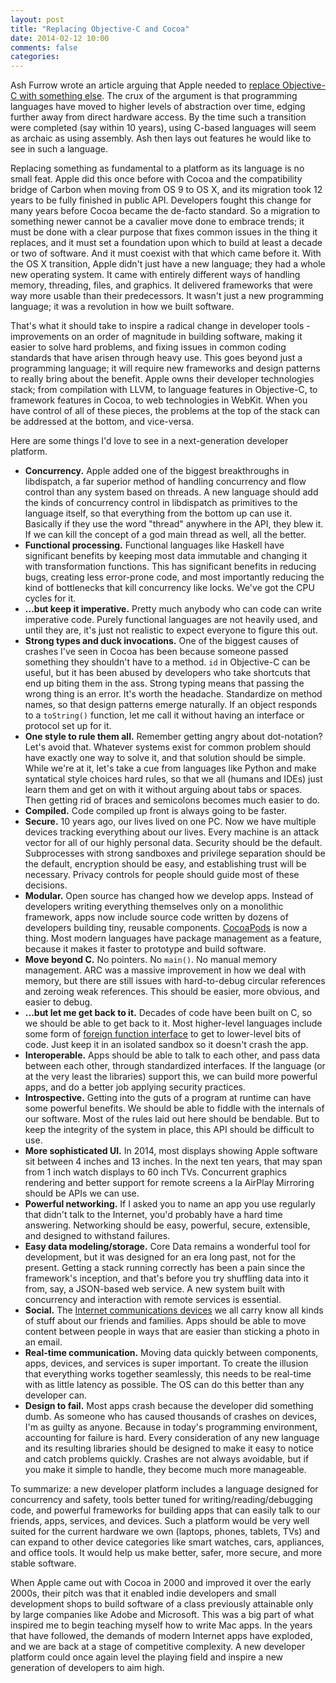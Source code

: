 ```yaml
---
layout: post
title: "Replacing Objective-C and Cocoa"
date: 2014-02-12 10:00
comments: false
categories: 
---
```


Ash Furrow wrote an article arguing that Apple needed to [replace Objective-C with something else](http://ashfurrow.com/blog/we-need-to-replace-objective-c). The crux of the argument is that programming languages have moved to higher levels of abstraction over time, edging further away from direct hardware access. By the time such a transition were completed (say within 10 years), using C-based languages will seem as archaic as using assembly. Ash then lays out features he would like to see in such a language.

Replacing something as fundamental to a platform as its language is no small feat. Apple did this once before with Cocoa and the compatibility bridge of Carbon when moving from OS 9 to OS X, and its migration took 12 years to be fully finished in public API. Developers fought this change for many years before Cocoa became the de-facto standard. So a migration to something newer cannot be a cavalier move done to embrace trends; it must be done with a clear purpose that fixes common issues in the thing it replaces, and it must set a foundation upon which to build at least a decade or two of software. And it must coexist with that which came before it. With the OS X transition, Apple didn't just have a new language; they had a whole new operating system. It came with entirely different ways of handling memory, threading, files, and graphics. It delivered frameworks that were way more usable than their predecessors. It wasn't just a new programming language; it was a revolution in how we built software.

That's what it should take to inspire a radical change in developer tools - improvements on an order of magnitude in building software, making it easier to solve hard problems, and fixing issues in common coding standards that have arisen through heavy use. This goes beyond just a programming language; it will require new frameworks and design patterns to really bring about the benefit. Apple owns their developer technologies stack; from compilation with LLVM, to language features in Objective-C, to framework features in Cocoa, to web technologies in WebKit. When you have control of all of these pieces, the problems at the top of the stack can be addressed at the bottom, and vice-versa.

Here are some things I'd love to see in a next-generation developer platform.

- **Concurrency.** Apple added one of the biggest breakthroughs in libdispatch, a far superior method of handling concurrency and flow control than any system based on threads. A new language should add the kinds of concurrency control in libdispatch as primitives to the language itself, so that everything from the bottom up can use it. Basically if they use the word "thread" anywhere in the API, they blew it. If we can kill the concept of a god main thread as well, all the better.
- **Functional processing.** Functional languages like Haskell have significant benefits by keeping most data immutable and changing it with transformation functions. This has significant benefits in reducing bugs, creating less error-prone code, and most importantly reducing the kind of bottlenecks that kill concurrency like locks. We've got the CPU cycles for it.
- **...but keep it imperative.** Pretty much anybody who can code can write imperative code. Purely functional languages are not heavily used, and until they are, it's just not realistic to expect everyone to figure this out.
- **Strong types and duck invocations.** One of the biggest causes of crashes I've seen in Cocoa has been because someone passed something they shouldn't have to a method. `id` in Objective-C can be useful, but it has been abused by developers who take shortcuts that end up biting them in the ass. Strong typing means that passing the wrong thing is an error. It's worth the headache. Standardize on method names, so that design patterns emerge naturally. If an object responds to a `toString()` function, let me call it without having an interface or protocol set up for it.
- **One style to rule them all.** Remember getting angry about dot-notation? Let's avoid that. Whatever systems exist for common problem should have exactly one way to solve it, and that solution should be simple. While we're at it, let's take a cue from languages like Python and make syntatical style choices hard rules, so that we all (humans and IDEs) just learn them and get on with it without arguing about tabs or spaces. Then getting rid of braces and semicolons becomes much easier to do.
- **Compiled.** Code compiled up front is always going to be faster.
- **Secure.** 10 years ago, our lives lived on one PC. Now we have multiple devices tracking everything about our lives. Every machine is an attack vector for all of our highly personal data. Security should be the default. Subprocesses with strong sandboxes and privilege separation should be the default, encryption should be easy, and establishing trust will be necessary. Privacy controls for people should guide most of these decisions.
- **Modular.** Open source has changed how we develop apps. Instead of developers writing everything themselves only on a monolithic framework, apps now include source code written by dozens of developers building tiny, reusable components. [CocoaPods](http://cocoapods.org/) is now a thing. Most modern languages have package management as a feature, because it makes it faster to prototype and build software.
- **Move beyond C.** No pointers. No `main()`. No manual memory management. ARC was a massive improvement in how we deal with memory, but there are still issues with hard-to-debug circular references and zeroing weak references. This should be easier, more obvious, and easier to debug.
- **...but let me get back to it.** Decades of code have been built on C, so we should be able to get back to it. Most higher-level languages include some form of [foreign function interface](http://en.wikipedia.org/wiki/Foreign_function_interface) to get to lower-level bits of code. Just keep it in an isolated sandbox so it doesn't crash the app.
- **Interoperable.** Apps should be able to talk to each other, and pass data between each other, through standardized interfaces. If the language (or at the very least the libraries) support this, we can build more powerful apps, and do a better job applying security practices.
- **Introspective.** Getting into the guts of a program at runtime can have some powerful benefits. We should be able to fiddle with the internals of our software. Most of the rules laid out here should be bendable. But to keep the integrity of the system in place, this API should be difficult to use.
- **More sophisticated UI.** In 2014, most displays showing Apple software sit between 4 inches and 13 inches. In the next ten years, that may span from 1 inch watch displays to 60 inch TVs. Concurrent graphics rendering and better support for remote screens a la AirPlay Mirroring should be APIs we can use.
- **Powerful networking.** If I asked you to name an app you use regularly that didn't talk to the Internet, you'd probably have a hard time answering. Networking should be easy, powerful, secure, extensible, and designed to withstand failures.
- **Easy data modeling/storage.** Core Data remains a wonderful tool for development, but it was designed for an era long past, not for the present. Getting a stack running correctly has been a pain since the framework's inception, and that's before you try shuffling data into it from, say, a JSON-based web service. A new system built with concurrency and interaction with remote services is essential.
- **Social.** The [Internet communications devices](http://www.youtube.com/watch?v=9hUIxyE2Ns8&t=2m07s) we all carry know all kinds of stuff about our friends and families. Apps should be able to move content between people in ways that are easier than sticking a photo in an email.
- **Real-time communication.** Moving data quickly between components, apps, devices, and services is super important. To create the illusion that everything works together seamlessly, this needs to be real-time with as little latency as possible. The OS can do this better than any developer can.
- **Design to fail.** Most apps crash because the developer did something dumb. As someone who has caused thousands of crashes on devices, I'm as guilty as anyone. Because in today's programming environment, accounting for failure is hard. Every consideration of any new language and its resulting libraries should be designed to make it easy to notice and catch problems quickly. Crashes are not always avoidable, but if you make it simple to handle, they become much more manageable.

To summarize: a new developer platform includes a language designed for concurrency and safety, tools better tuned for writing/reading/debugging code, and powerful frameworks for building apps that can easily talk to our friends, apps, services, and devices. Such a platform would be very well suited for the current hardware we own (laptops, phones, tablets, TVs) and can expand to other device categories like smart watches, cars, appliances, and office tools. It would help us make better, safer, more secure, and more stable software.

When Apple came out with Cocoa in 2000 and improved it over the early 2000s, their pitch was that it enabled indie developers and small development shops to build software of a class previously attainable only by large companies like Adobe and Microsoft. This was a big part of what inspired me to begin teaching myself how to write Mac apps. In the years that have followed, the demands of modern Internet apps have exploded, and we are back at a stage of competitive complexity. A new developer platform could once again level the playing field and inspire a new generation of developers to aim high.